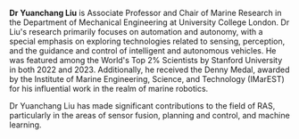 <p style="text-align: justify;">    

<strong>Dr Yuanchang Liu</strong> is Associate Professor and Chair of Marine Research in the Department of Mechanical Engineering at University College London. Dr Liu's research primarily focuses on automation and autonomy, with a special emphasis on exploring technologies related to sensing, perception, and the guidance and control of intelligent and autonomous vehicles. He was featured among the World's Top 2% Scientists by Stanford University in both 2022 and 2023. Additionally, he received the Denny Medal, awarded by the Institute of Marine Engineering, Science, and Technology (IMarEST) for his influential work in the realm of marine robotics.<br>

Dr Yuanchang Liu has made significant contributions to the field of RAS, particularly in the areas of sensor fusion, planning and control, and machine learning.
</p>
